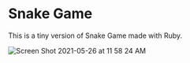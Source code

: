 # Snake Game

This is a tiny version of Snake Game made with Ruby.

![Screen Shot 2021-05-26 at 11 58 24 AM](https://user-images.githubusercontent.com/28455356/119701465-f93e4680-be19-11eb-9be7-d3f9c60a45be.png)
